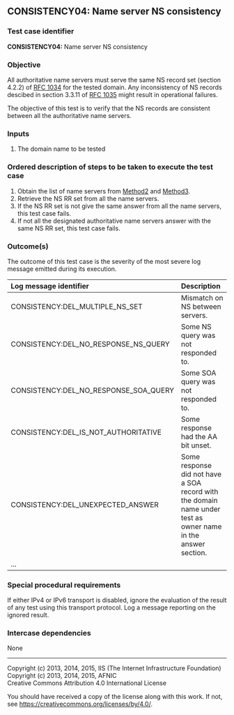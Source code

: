 ## CONSISTENCY04: Name server NS consistency

### Test case identifier

**CONSISTENCY04:** Name server NS consistency

### Objective

All authoritative name servers must serve the same NS record set
(section 4.2.2) of [RFC 1034](https://tools.ietf.org/html/rfc1034)
for the tested domain. Any inconsistency of NS records descibed in
section 3.3.11 of [RFC 1035](https://tools.ietf.org/html/rfc1035)
might result in operational failures.

The objective of this test is to verify that the NS records are
consistent between all the authoritative name servers.

### Inputs

1. The domain name to be tested

### Ordered description of steps to be taken to execute the test case

1. Obtain the list of name servers from [Method2](../Methods.md) and
   [Method3](../Methods.md).
2. Retrieve the NS RR set from all the name servers. 
3. If the NS RR set is not give the same answer from all the name
   servers, this test case fails.
4. If not all the designated authoritative name servers answer with the
   same NS RR set, this test case fails.


### Outcome(s)

The outcome of this test case is the severity of the most severe log
message emitted during its execution.

| Log message identifier                | Description    |
|:--------------------------------------|:---------------|
| CONSISTENCY:DEL_MULTIPLE_NS_SET       | Mismatch on NS between servers. |
| CONSISTENCY:DEL_NO_RESPONSE_NS_QUERY  | Some NS query was not responded to. |
| CONSISTENCY:DEL_NO_RESPONSE_SOA_QUERY | Some SOA query was not responded to. |
| CONSISTENCY:DEL_IS_NOT_AUTHORITATIVE  | Some response had the AA bit unset. |
| CONSISTENCY:DEL_UNEXPECTED_ANSWER     | Some response did not have a SOA record with the domain name under test as owner name in the answer section. |
| ...                                   | |


### Special procedural requirements	

If either IPv4 or IPv6 transport is disabled, ignore the evaluation of the
result of any test using this transport protocol. Log a message reporting
on the ignored result.

### Intercase dependencies

None

-------

Copyright (c) 2013, 2014, 2015, IIS (The Internet Infrastructure Foundation)  
Copyright (c) 2013, 2014, 2015, AFNIC  
Creative Commons Attribution 4.0 International License

You should have received a copy of the license along with this
work.  If not, see <https://creativecommons.org/licenses/by/4.0/>.
